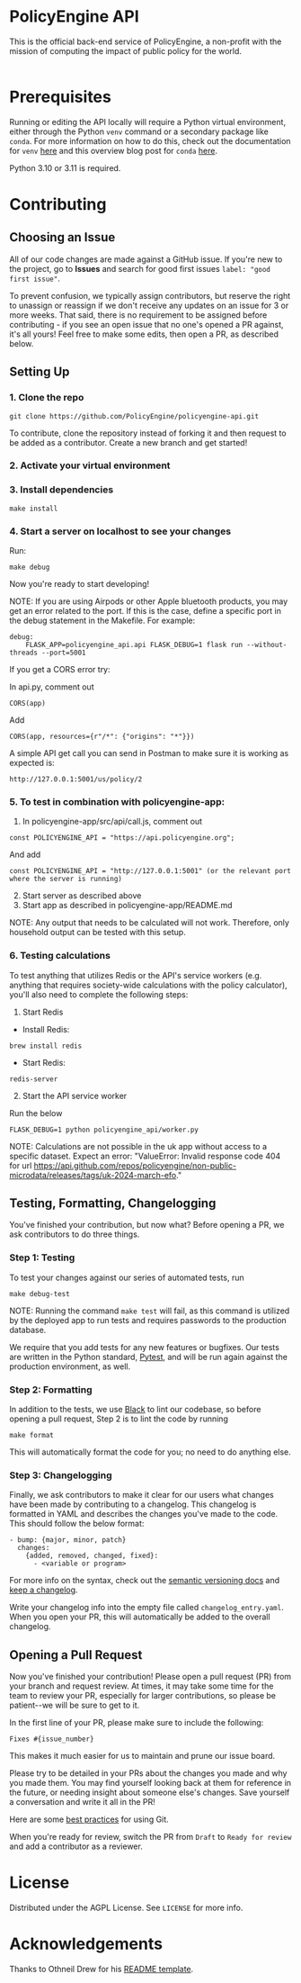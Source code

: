 # PolicyEngine API

This is the official back-end service of PolicyEngine, a non-profit with the mission of computing the impact of public policy for the world. <br/><br/>

# Prerequisites

Running or editing the API locally will require a Python virtual environment, either through the Python `venv` command or a secondary package like `conda`. For more information on how to do this, check out the documentation for `venv` [here](https://docs.python.org/3/library/venv.html) and this overview blog post for `conda` [here](https://uoa-eresearch.github.io/eresearch-cookbook/recipe/2014/11/20/conda/).

Python 3.10 or 3.11 is required.

# Contributing

## Choosing an Issue

All of our code changes are made against a GitHub issue. If you're new to the project, go to **Issues** and search for good first issues `label: "good first issue"`.

To prevent confusion, we typically assign contributors, but reserve the right to unassign or reassign if we don't receive any updates on an issue for 3 or more weeks. That said, there is no requirement to be assigned before contributing - if you see an open issue that no one's opened a PR against, it's all yours! Feel free to make some edits, then open a PR, as described below.

## Setting Up

### 1. Clone the repo

```
git clone https://github.com/PolicyEngine/policyengine-api.git
```

To contribute, clone the repository instead of forking it and then request to be added as a contributor. Create a new branch and get started!

### 2. Activate your virtual environment

### 3. Install dependencies

```
make install
```

### 4. Start a server on localhost to see your changes

Run:

```
make debug
```

Now you're ready to start developing!

NOTE: If you are using Airpods or other Apple bluetooth products, you may get an error related to the port. If this is the case, define a specific port in the debug statement in the Makefile. For example:

```
debug:
	FLASK_APP=policyengine_api.api FLASK_DEBUG=1 flask run --without-threads --port=5001
```

If you get a CORS error try:

In api.py, comment out

```
CORS(app)
```

Add

```
CORS(app, resources={r"/*": {"origins": "*"}})
```

A simple API get call you can send in Postman to make sure it is working as expected is:

```
http://127.0.0.1:5001/us/policy/2
```

### 5. To test in combination with policyengine-app:

1. In policyengine-app/src/api/call.js, comment out

```
const POLICYENGINE_API = "https://api.policyengine.org";
```

And add

```
const POLICYENGINE_API = "http://127.0.0.1:5001" (or the relevant port where the server is running)
```

2. Start server as described above
3. Start app as described in policyengine-app/README.md

NOTE: Any output that needs to be calculated will not work. Therefore, only household output can be tested with this setup.

### 6. Testing calculations

To test anything that utilizes Redis or the API's service workers (e.g. anything that requires society-wide calculations with the policy calculator), you'll also need to complete the following steps:

1. Start Redis

- Install Redis:

```
brew install redis
```

- Start Redis:

```
redis-server
```

2. Start the API service worker

Run the below

```
FLASK_DEBUG=1 python policyengine_api/worker.py
```

NOTE: Calculations are not possible in the uk app without access to a specific dataset. Expect an error: "ValueError: Invalid response code 404 for url https://api.github.com/repos/policyengine/non-public-microdata/releases/tags/uk-2024-march-efo."

## Testing, Formatting, Changelogging

You've finished your contribution, but now what? Before opening a PR, we ask contributors to do three things.

### Step 1: Testing

To test your changes against our series of automated tests, run

```
make debug-test
```

NOTE: Running the command `make test` will fail, as this command is utilized by the deployed app to run tests and requires passwords to the production database.

We require that you add tests for any new features or bugfixes. Our tests are written in the Python standard, [Pytest](https://docs.pytest.org/en/7.1.x/getting-started.html), and will be run again against the production environment, as well.

### Step 2: Formatting

In addition to the tests, we use [Black](https://github.com/psf/black) to lint our codebase, so before opening a pull request, Step 2 is to lint the code by running

```
make format
```

This will automatically format the code for you; no need to do anything else.

### Step 3: Changelogging

Finally, we ask contributors to make it clear for our users what changes have been made by contributing to a changelog. This changelog is formatted in YAML and describes the changes you've made to the code. This should follow the below format:

```
- bump: {major, minor, patch}
  changes:
    {added, removed, changed, fixed}:
      - <variable or program>
```

For more info on the syntax, check out the [semantic versioning docs](https://www.semver.org) and [keep a changelog](https://www.keepachangelog.com).

Write your changelog info into the empty file called `changelog_entry.yaml`. When you open your PR, this will automatically be added to the overall changelog.

## Opening a Pull Request

Now you've finished your contribution! Please open a pull request (PR) from your branch and request review. At times, it may take some time for the team to review your PR, especially for larger contributions, so please be patient--we will be sure to get to it.

In the first line of your PR, please make sure to include the following:

```
Fixes #{issue_number}
```

This makes it much easier for us to maintain and prune our issue board.

Please try to be detailed in your PRs about the changes you made and why you made them. You may find yourself looking back at them for reference in the future, or needing insight about someone else's changes. Save yourself a conversation and write it all in the PR!

Here are some [best practices](https://deepsource.io/blog/git-best-practices/) for using Git.

When you're ready for review, switch the PR from `Draft` to `Ready for review` and add a contributor as a reviewer.

# License

Distributed under the AGPL License. See `LICENSE` for more info.

# Acknowledgements

Thanks to Othneil Drew for his [README template](https://github.com/othneildrew/Best-README-Template).
